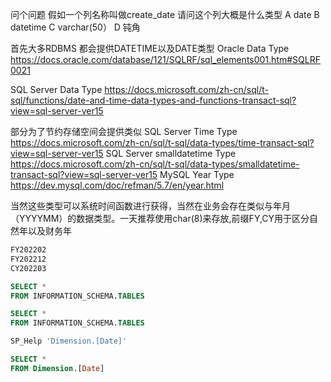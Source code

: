 
问个问题
 假如一个列名称叫做create_date 请问这个列大概是什么类型 
 A date 
 B datetime 
 C varchar(50）
 D 钝角

首先大多RDBMS 都会提供DATETIME以及DATE类型
Oracle Data Type
https://docs.oracle.com/database/121/SQLRF/sql_elements001.htm#SQLRF0021

SQL Server Data Type
https://docs.microsoft.com/zh-cn/sql/t-sql/functions/date-and-time-data-types-and-functions-transact-sql?view=sql-server-ver15

部分为了节约存储空间会提供类似
SQL Server Time Type
https://docs.microsoft.com/zh-cn/sql/t-sql/data-types/time-transact-sql?view=sql-server-ver15
SQL Server smalldatetime Type
https://docs.microsoft.com/zh-cn/sql/t-sql/data-types/smalldatetime-transact-sql?view=sql-server-ver15
MySQL Year Type
https://dev.mysql.com/doc/refman/5.7/en/year.html

当然这些类型可以系统时间函数进行获得，当然在业务会存在类似与年月（YYYYMM）的数据类型。一天推荐使用char(8)来存放,前缀FY,CY用于区分自然年以及财务年


```SQL
FY202202
FY202212
CY202203 
```




```SQL
SELECT *
FROM INFORMATION_SCHEMA.TABLES
```

```SQL
SELECT *
FROM INFORMATION_SCHEMA.TABLES
```


```SQL
SP_Help 'Dimension.[Date]'
```

```SQL
SELECT *
FROM Dimension.[Date]
```

